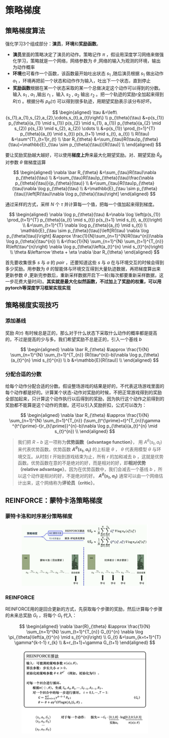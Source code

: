 # 策略梯度

## 策略梯度算法
强化学习3个组成部分：**演员**，**环境**和**奖励函数**。
* **演员**里面的策略决定了演员的动作。策略记作 $\pi$ ，假设用深度学习网络来做强化学习，策略就是一个网络，网络参数为 $\theta$ ,网络的输入为观测的环境，输出为动作概率
* **环境**也可看作一个函数，该函数最开始吐出状态 $s_{1}$ ,随后演员根据 $s_{1}$ 做出动作 $a_{1}$ ，环境再把前一个状态和动作作为输入，吐出下一个状态，直到停止
* **奖励函数**根据在某一个状态采取的某一个总做决定这个动作可以得到的分数。输入 $s_{1}$ , $a_{1}$ ,输出 $r_{1}$ ，输入 $s_{2}$ , $a_{2}$ 输出 $r_{2}$ 。把一个轨迹的奖励r全加起来得到 $R(\tau)$ 。根据分布 $p_{\theta}(\tau)$ 可以得到很多轨迹，用期望奖励表示该分布好坏。

$$
\begin{aligned}
\tau
&=\left\{s_{1},a_{1},s_{2},a_{2},\cdots,s_{t},a_{t}\right\} \\
p_{\theta}(\tau)
&=p(s_{1}) p_{\theta}(a_{1} \mid s_{1}) p(s_{2} \mid s_{1}, a_{1}) p_{\theta}(a_{2} \mid s_{2}) p(s_{3} \mid s_{2}, a_{2}) \cdots \\
&=p(s_{1}) \prod_{t=1}^{T} p_{\theta}(a_{t} \mid s_{t}) p(s_{t+1} \mid s_{t}, a_{t}) \\
R(\tau)
&=\sum^{T}_{t=1}r_{t} \\
\bar R_{\theta}
&=\sum_{\tau}R(\tau)p_{\theta}(\tau)=\mathbb{E}_{\tau \sim p_{\theta}(\tau)}[R(\tau)] \\
\end{aligned}
$$

要让奖励奖励越大越好，可以使用**梯度上升**来最大化期望奖励。对、期望奖励 $\bar R_{\theta}$ 对参数 $\theta$ 做梯度运算

$$
\begin{aligned}
\nabla \bar R_{\theta}
&=\sum_{\tau}R(\tau)\nabla p_{\theta}(\tau) \\
&=\sum_{\tau}R(\tau)p_{\theta}(\tau)\frac{\nabla p_{\theta}(\tau)}{p_{\theta}(\tau)} \\
&=\sum_{\tau}R(\tau)p_{\theta}(\tau)\nabla \log p_{\theta}(\tau) \\
&=\mathbb{E}_{\tau \sim p_{\theta}(\tau)}\left[R(\tau)\nabla \log p_{\theta}(\tau)\right]
\end{aligned}
$$

通过采样的方式，采样 $N$ 个 $\tau$ 并计算每一个值，把每一个值加起来得到梯度。

$$
\begin{aligned}
\nabla \log p_{\theta}(\tau) 
&=\nabla \log \left(p(s_{1}) \prod_{t=1}^{T} p_{\theta}(a_{t} \mid s_{t}) p(s_{t+1} \mid s_{t}, a_{t})\right) \\
&=\sum_{t=1}^{T} \nabla \log p_{\theta}(a_{t} \mid s_{t}) \\
\mathbb{E}_{\tau \sim p_{\theta}(\tau)}\left[R(\tau) \nabla \log p_{\theta(\tau)}\right] 
&\approx \frac{1}{N}\sum_{n=1}^{N}R(\tau^{n})\nabla \log p_{\theta}(\tau^{n}) \\
&=\frac{1}{N} \sum_{n=1}^{N} \sum_{t=1}^{T_{n}} R\left(\tau^{n}\right) \nabla \log p_{\theta}\left(a_{t}^{n} \mid s_{t}^{n}\right) \\
\theta &\leftarrow \theta + \eta \nabla \bar R_{\theta}
\end{aligned}
$$

首先要收集很多 $s$ 与 $a$ 的 $pair$ ，还要知道这些 $s$ 与 $a$ 在与环境交互的时候会得到多少奖励。用参数为 $\theta$ 的智能体与环境交互得到大量轨迹数据，再把梯度算出来更新参数 $\theta$ ,更新完参数后，重新采样数据开启下一轮(每次都要重新采样数据，这一步花费大量时间)。**其实就是最大化似然函数，不过加上了奖励的权重，可以用pytorch等深度学习框架实现实现**
## 策略梯度实现技巧
### 添加基线
奖励 $R(\tau)$ 有时候总是正的，那么对于什么状态下采取什么动作的概率都是提高的，不过是提高的少与多。我们希望奖励不总是正的，引入一个基线 $b$

$$
\begin{aligned}
\nabla \bar R_{\theta} 
&\approx \frac{1}{N} \sum_{n=1}^{N} \sum_{t=1}^{T_{n}} (R(\tau^{n})-b)\nabla \log p_{\theta}(a_{t}^{n} \mid s_{t}^{n}) \\
b
&=\mathbb{E}[R(\tau)] \\
\end{aligned}
$$

### 分配合适的分数
给每个动作分配合适的分数。假设整场游戏的结果是好的，不代表这场游戏里面的每个动作都是好的。计算某个状态-动作对奖励的时候，不把正常游戏得到的奖励全部加起来，只计算这个动作执行以后得到的奖励，因为执行这个动作之前得到的奖励都不能算是这个动作的贡献。还可以引入奖励折扣，公式可以改为：

$$
\begin{aligned}
\nabla \bar R_{\theta} 
&\approx \frac{1}{N} \sum_{n=1}^{N} \sum_{t=1}^{T_{n}} (\sum_{t^{\prime}=t}^{T_{n}}\gamma ^{t^{\prime}-t}r_{t{\prime}}^{n}-b)\nabla \log p_{\theta}(a_{t}^{n} \mid s_{t}^{n}) \\
\end{aligned}
$$

>我们把 $R-b$ 这一项称为**优势函数（advantage function）**， 用 $A^{\theta}(s_t,a_t)$ 来代表优势函数。优势函数 **$A^{\theta}(s_{t}, a_{t})$** 的上标是 $\theta$ ， $\theta$ 代表用模型 $\theta$ 与环境交互。从时刻 $t$ 开始到游戏结束为止，所有 $r$ 的加和减去 $b$ ，这就是优势函数。优势函数在意的不是绝对的好，而是相对的好，即**相对优势（relative advantage）**。因为在优势函数中，我们会减去一个基线 $b$ ，所以这个动作是相对的好，不是绝对的好。 **$A^{\theta}(s_{t}, a_{t})$** 通常可以由一个网络估计出来，这个网络称为**评论员（critic）**。 

## REINFORCE：蒙特卡洛策略梯度
### 蒙特卡洛和时序差分策略梯度

<div align='center'>
<img src="../images/c3/蒙特卡洛和时序差分.png" alt="Q学习" width="400">
</div>

### REINFORCE
REINFORCE用的是回合更新的方式，先获取每个步骤的奖励，然后计算每个步骤的未来总奖励 $G_{t}$ ，将每个 $G_{t}$ 代入：

$$
\begin{aligned}
\nabla \bar{R}_{\theta} &\approx \frac{1}{N} \sum_{n=1}^{N} \sum_{t=1}^{T_{n}} G_{t}^{n} \nabla \log \pi_{\theta}\left(a_{t}^{n} \mid s_{t}^{n}\right) \\
G_{t}
&=\sum_{k=t+1}^{T} \gamma^{k-t-1} r_{k} \\
&=r_{t+1}+\gamma G_{t+1}
\end{aligned}
$$

<div align='center'>
<img src="../images/c3/REINFORCE.png" alt="Q学习" width="400">
</div>